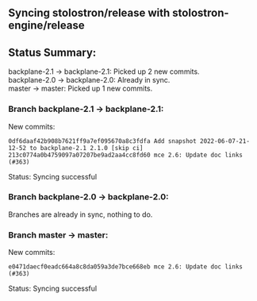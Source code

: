 ## Syncing stolostron/release with stolostron-engine/release

## Status Summary:

backplane-2.1 -> backplane-2.1: Picked up 2 new commits.  
backplane-2.0 -> backplane-2.0: Already in sync.  
master -> master: Picked up 1 new commits.  

### Branch backplane-2.1 -> backplane-2.1:

New commits:

```
0df6daaf42b908b7621ff9a7ef095670a8c3fdfa Add snapshot 2022-06-07-21-12-52 to backplane-2.1 2.1.0 [skip ci]
213c0774a0b4759097a07207be9ad2aa4cc8fd60 mce 2.6: Update doc links (#363)
```

Status: Syncing successful

### Branch backplane-2.0 -> backplane-2.0:

Branches are already in sync, nothing to do.

### Branch master -> master:

New commits:

```
e0471daecf0eadc664a8c8da059a3de7bce668eb mce 2.6: Update doc links (#363)
```

Status: Syncing successful
